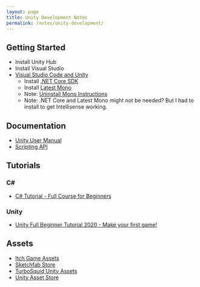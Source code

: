 ```yaml
---
layout: page
title: Unity Development Notes
permalink: /notes/unity-development/
---
```


## Getting Started

- Install Unity Hub
- Install Visual Studio
- [Visual Studio Code and Unity](https://code.visualstudio.com/docs/other/unity)
  - Install [.NET Core SDK](https://dotnet.microsoft.com/download)
  - Install [Latest Mono](https://www.mono-project.com/download/stable/)
  - Note: [Uninstall Mono Instructions](https://www.mono-project.com/docs/about-mono/supported-platforms/macos/#uninstalling-mono-on-macos)
  - Note: .NET Core and Latest Mono might not be needed? But I had to install to get Intellisense working.
  
## Documentation

- [Unity User Manual](https://docs.unity3d.com/Manual/index.html)
- [Scripting API](https://docs.unity3d.com/ScriptReference/index.html)

## Tutorials

### C#

- [C# Tutorial - Full Course for Beginners](https://www.youtube.com/watch?v=GhQdlIFylQ8)

### Unity

- [Unity Full Beginner Tutorial 2020 - Make your first game!](https://www.youtube.com/watch?v=VqqefF1M1SQ)

## Assets

- [Itch Game Assets](https://itch.io/game-assets/tag-unity)
- [Sketchfab Store](https://sketchfab.com/store)
- [TurboSquid Unity Assets](https://www.turbosquid.com/Search/3D-Models/free/unity)
- [Unity Asset Store](https://assetstore.unity.com/)
